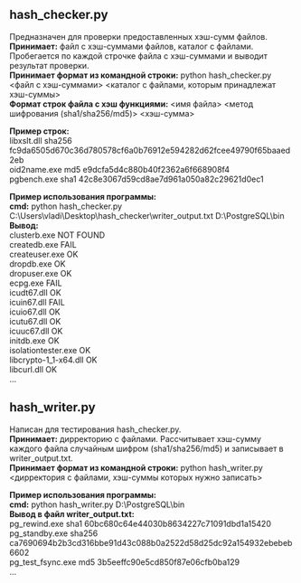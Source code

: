 <h2>hash_checker.py</h2>  

Предназначен для проверки предоставленных хэш-сумм файлов.  
**Принимает:** файл с хэш-суммами файлов, каталог с файлами. Пробегается по каждой строчке файла с хэш-суммами и выводит результат проверки.  
**Принимает формат из командной строки:** python hash_checker.py <файл с хэш-суммами> <каталог с файлами, которым принадлежат хэш-суммы>  
**Формат строк файла с хэш функциями:** <имя файла> <метод шифрования (sha1/sha256/md5)> <хэш-сумма>  
  
**Пример строк:**  
libxslt.dll sha256 fc9da6505d670c36d780578cf6a0b76912e594282d62fcee49790f65baaed2eb  
oid2name.exe md5 e9dcfa5d4c880b40f2362a6f668908f4  
pgbench.exe sha1 42c8e3067d59cd8ae7d961a050a82c29621d0ec1  
  
**Пример использования программы:**  
**cmd:** python hash_checker.py C:\Users\vladi\Desktop\hash_checker\writer_output.txt D:\PostgreSQL\bin  
**Вывод:**  
clusterb.exe NOT FOUND  
createdb.exe FAIL  
createuser.exe OK  
dropdb.exe OK  
dropuser.exe OK  
ecpg.exe FAIL  
icudt67.dll OK  
icuin67.dll FAIL  
icuio67.dll OK  
icutu67.dll OK  
icuuc67.dll OK  
initdb.exe OK  
isolationtester.exe OK  
libcrypto-1_1-x64.dll OK  
libcurl.dll OK  
...  
  
<h2>hash_writer.py</h2>  

Написан для тестирования hash_checker.py.  
**Принимает:** дирректорию с файлами. Рассчитывает хэш-сумму каждого файла случайным шифром (sha1/sha256/md5) и записывает в writer_output.txt.  
**Принимает формат из командной строки:** python hash_writer.py <дирректория с файлами, хэш-суммы которых нужно записать>  
  
**Пример использования программы:**  
**cmd:** python hash_writer.py D:\PostgreSQL\bin  
**Вывод в файл writer_output.txt:**   
pg_rewind.exe sha1 60bc680c64e44030b8634227c71091dbd1a15420  
pg_standby.exe sha256 ca7690694b2b3cd316bbe91d43c088b0a2522d58d25dc92a154932ebebeb6602  
pg_test_fsync.exe md5 3b5eeffc90e5cd850f87e06cfb0ba129  
...
